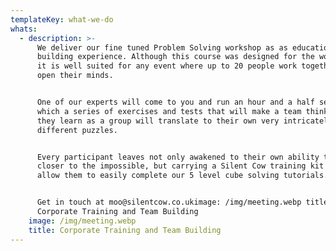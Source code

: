 ```yaml
---
templateKey: what-we-do
whats:
  - description: >-
      We deliver our fine tuned Problem Solving workshop as as educational team
      building experience. Although this course was designed for the workplace
      it is well suited for any event where up to 20 people work together to
      open their minds.


      One of our experts will come to you and run an hour and a half session in
      which a series of exercises and tests that will make a team think. What
      they learn as a group will translate to their own very intricately
      different puzzles.


      Every participant leaves not only awakened to their own ability to step
      closer to the impossible, but carrying a Silent Cow training kit that will
      allow them to easily complete our 5 level cube solving tutorials.


      Get in touch at moo@silentcow.co.uk​image: /img/meeting.webp title:
      Corporate Training and Team Building
    image: /img/meeting.webp
    title: Corporate Training and Team Building
---
```


